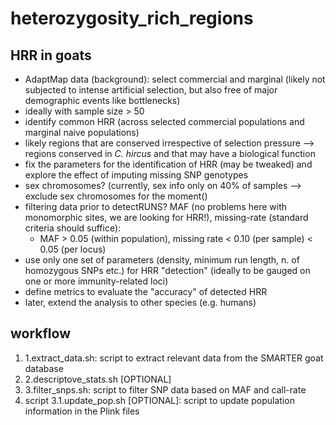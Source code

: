 # heterozygosity_rich_regions

## HRR in goats

- AdaptMap data (background): select commercial and marginal (likely not subjected to intense artificial selection, but also free of major demographic events like bottlenecks) 
- ideally with sample size > 50
- identify common HRR (across selected commercial populations and marginal naive populations)
- likely regions that are conserved irrespective of selection pressure  --> regions conserved in *C. hircus* and that may have a biological function
- fix the parameters for the identification of HRR (may be tweaked) and explore the effect of imputing missing SNP genotypes
- sex chromosomes? (currently, sex info only on 40% of samples --> exclude sex chromosomes for the moment()
- filtering data prior to detectRUNS? MAF (no problems here with monomorphic sites, we are looking for HRR!), missing-rate (standard criteria should suffice):
  -  MAF > 0.05 (within population), missing rate < 0.10 (per sample) < 0.05 (per locus)
- use only one set of parameters (density, minimum run length, n. of homozygous SNPs etc.) for HRR "detection" (ideally to be gauged on one or more immunity-related loci)
- define metrics to evaluate the "accuracy" of detected HRR
- later, extend the analysis to other species (e.g. humans)

## workflow
1. 1.extract_data.sh: script to extract relevant data from the SMARTER goat database
2. 2.descriptove_stats.sh [OPTIONAL]
3. 3.filter_snps.sh: script to filter SNP data based on MAF and call-rate
4. script 3.1.update_pop.sh [OPTIONAL]: script to update population information in the Plink files
